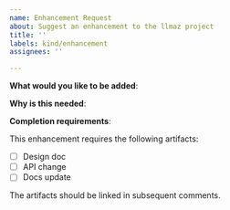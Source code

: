```yaml
---
name: Enhancement Request
about: Suggest an enhancement to the llmaz project
title: ''
labels: kind/enhancement
assignees: ''

---
```


<!-- Please only use this template for submitting enhancement requests -->

**What would you like to be added**:

**Why is this needed**:

**Completion requirements**:

This enhancement requires the following artifacts:

- [ ] Design doc
- [ ] API change
- [ ] Docs update

The artifacts should be linked in subsequent comments.
